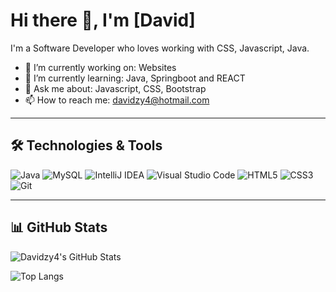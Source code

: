 # Hi there 👋, I'm [David]

I'm a Software Developer who loves working with CSS, Javascript, Java.

- 🔭 I’m currently working on: Websites
- 🌱 I’m currently learning: Java, Springboot and REACT
- 💬 Ask me about: Javascript, CSS, Bootstrap
- 📫 How to reach me: davidzy4@hotmail.com 

---
## 🛠️ Technologies & Tools
![Java](https://img.shields.io/badge/-Java-333?style=flat&logo=java)
![MySQL](https://img.shields.io/badge/-MySQL-333?style=flat&logo=mysql)
![IntelliJ IDEA](https://img.shields.io/badge/-IntelliJ%20IDEA-333?style=flat&logo=intellij-idea)
![Visual Studio Code](https://img.shields.io/badge/-VS%20Code-333?style=flat&logo=visual-studio-code)
![HTML5](https://img.shields.io/badge/-HTML5-333?style=flat&logo=html5)
![CSS3](https://img.shields.io/badge/-CSS3-333?style=flat&logo=css3)
![Git](https://img.shields.io/badge/-Git-333?style=flat&logo=git)

---

## 📊 GitHub Stats
![Davidzy4's GitHub Stats](https://github-readme-stats.vercel.app/api?username=Davidzy4&show_icons=true&theme=tokyonight)

![Top Langs](https://github-readme-stats.vercel.app/api/top-langs/?username=Davidzy4&layout=compact&theme=tokyonight)
